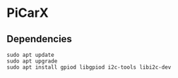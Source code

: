 # PiCarX

## Dependencies

```
sudo apt update
sudo apt upgrade
sudo apt install gpiod libgpiod i2c-tools libi2c-dev
```
